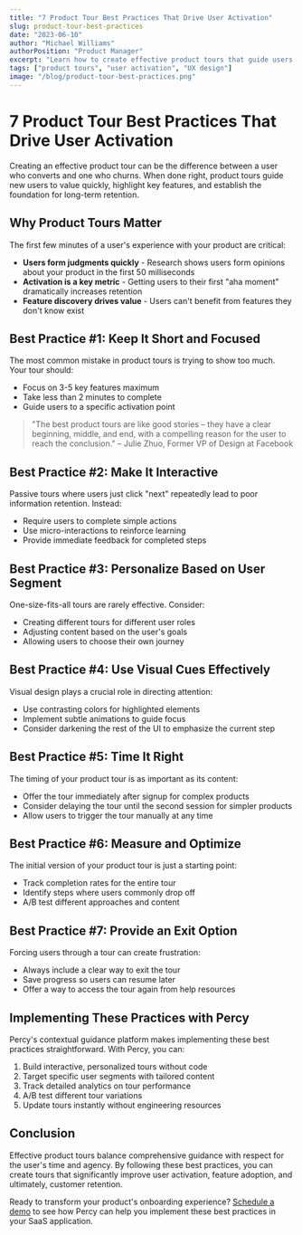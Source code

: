 ```yaml
---
title: "7 Product Tour Best Practices That Drive User Activation"
slug: product-tour-best-practices
date: "2023-06-10"
author: "Michael Williams"
authorPosition: "Product Manager"
excerpt: "Learn how to create effective product tours that guide users to their 'aha moment' faster and increase feature adoption across your SaaS platform."
tags: ["product tours", "user activation", "UX design"]
image: "/blog/product-tour-best-practices.png"
---
```


# 7 Product Tour Best Practices That Drive User Activation

Creating an effective product tour can be the difference between a user who converts and one who churns. When done right, product tours guide new users to value quickly, highlight key features, and establish the foundation for long-term retention.

## Why Product Tours Matter

The first few minutes of a user's experience with your product are critical:

* **Users form judgments quickly** - Research shows users form opinions about your product in the first 50 milliseconds
* **Activation is a key metric** - Getting users to their first "aha moment" dramatically increases retention
* **Feature discovery drives value** - Users can't benefit from features they don't know exist

## Best Practice #1: Keep It Short and Focused

The most common mistake in product tours is trying to show too much. Your tour should:

* Focus on 3-5 key features maximum
* Take less than 2 minutes to complete
* Guide users to a specific activation point

> "The best product tours are like good stories – they have a clear beginning, middle, and end, with a compelling reason for the user to reach the conclusion." – Julie Zhuo, Former VP of Design at Facebook

## Best Practice #2: Make It Interactive

Passive tours where users just click "next" repeatedly lead to poor information retention. Instead:

* Require users to complete simple actions
* Use micro-interactions to reinforce learning
* Provide immediate feedback for completed steps

## Best Practice #3: Personalize Based on User Segment

One-size-fits-all tours are rarely effective. Consider:

* Creating different tours for different user roles
* Adjusting content based on the user's goals
* Allowing users to choose their own journey

## Best Practice #4: Use Visual Cues Effectively

Visual design plays a crucial role in directing attention:

* Use contrasting colors for highlighted elements
* Implement subtle animations to guide focus
* Consider darkening the rest of the UI to emphasize the current step

## Best Practice #5: Time It Right

The timing of your product tour is as important as its content:

* Offer the tour immediately after signup for complex products
* Consider delaying the tour until the second session for simpler products
* Allow users to trigger the tour manually at any time

## Best Practice #6: Measure and Optimize

The initial version of your product tour is just a starting point:

* Track completion rates for the entire tour
* Identify steps where users commonly drop off
* A/B test different approaches and content

## Best Practice #7: Provide an Exit Option

Forcing users through a tour can create frustration:

* Always include a clear way to exit the tour
* Save progress so users can resume later
* Offer a way to access the tour again from help resources

## Implementing These Practices with Percy

Percy's contextual guidance platform makes implementing these best practices straightforward. With Percy, you can:

1. Build interactive, personalized tours without code
2. Target specific user segments with tailored content
3. Track detailed analytics on tour performance
4. A/B test different tour variations
5. Update tours instantly without engineering resources

## Conclusion

Effective product tours balance comprehensive guidance with respect for the user's time and agency. By following these best practices, you can create tours that significantly improve user activation, feature adoption, and ultimately, customer retention.

Ready to transform your product's onboarding experience? [Schedule a demo](/demo) to see how Percy can help you implement these best practices in your SaaS application. 